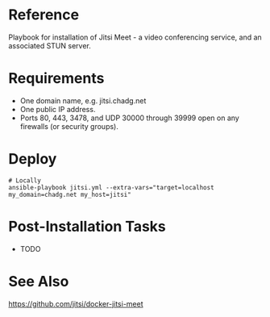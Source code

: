 # Reference
Playbook for installation of Jitsi Meet - a video conferencing service, and an associated STUN server.

# Requirements
- One domain name, e.g. jitsi.chadg.net
- One public IP address.
- Ports 80, 443, 3478, and UDP 30000 through 39999 open on any firewalls (or security groups).

# Deploy
```
# Locally
ansible-playbook jitsi.yml --extra-vars="target=localhost my_domain=chadg.net my_host=jitsi"
```

# Post-Installation Tasks
- TODO

# See Also
https://github.com/jitsi/docker-jitsi-meet
